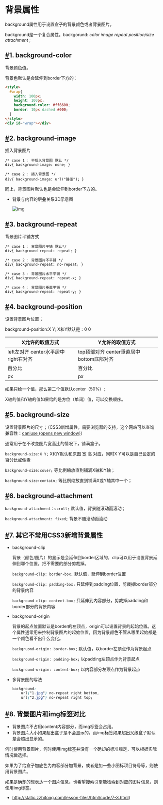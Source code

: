 #  背景属性

background属性用于设置盒子的背景颜色或者背景图片。

background是一个复合属性。backgorund: *color image repeat position/size* *attachment* ;

## [#](https://kejian.zzhitong.com/md/html/07-背景属性（1课时）.html#_1-background-color)1. background-color

背景颜色值。

背景色默认是会延伸到border下方的：

```html
<style>
  #wrap{
    width: 100px;
    height: 100px;
    background-color: #ff6600;
    border: 10px dashed #000;
  }
</style>
<div id="wrap"></div>
```

## [#](https://kejian.zzhitong.com/md/html/07-背景属性（1课时）.html#_2-background-image)2. background-image

插入背景图片

```text
/* case 1 : 不插入背景图 默认 */
div{ background-image: none; }

/* case 2 : 插入背景图 */
div{ background-image: url("路径"); }
```

同上，背景图片默认也是会延伸到border下方的。

- 背景与内容的层叠关系3D示意图

  ![img](http://static.zzhitong.com/lesson-files/html/img/7-1.png)

## [#](https://kejian.zzhitong.com/md/html/07-背景属性（1课时）.html#_3-background-repeat)3. background-repeat

背景图片平铺方式

```text
/* case 1 : 背景图片平铺 默认*/
div{ background-repeat: repeat; }

/* case 2 : 背景图片不平铺 */
div{ background-repeat: no-repeat; }

/* case 3 : 背景图片水平平铺 */
div{ background-repeat: repeat-x; }

/* case 4 : 背景图片垂直平铺 */
div{ background-repeat: repeat-y; }
```

## [#](https://kejian.zzhitong.com/md/html/07-背景属性（1课时）.html#_4-background-position)4. background-position

设置背景图片位置；

background-position:X Y; X和Y默认是：0 0

| X允许的取值方式                       | Y允许的取值方式                           |
| ------------------------------------- | ----------------------------------------- |
| left左对齐 center水平居中 right右对齐 | top顶部对齐 center垂直居中 bottom底部对齐 |
| 百分比                                | 百分比                                    |
| px                                    | px                                        |

如果只给一个值，那么第二个值默认center（50%）;

X轴的值和Y轴的值如果给的是方位（单词）值，可以交换顺序。

## [#](https://kejian.zzhitong.com/md/html/07-背景属性（1课时）.html#_5-background-size)5. background-size

设置背景图片的尺寸；（CSS3新增属性，需要浏览器的支持，这个网站可以查询兼容性：[caniuse (opens new window)](https://caniuse.com/)）

通常用于在不改变图片宽高比的情况下，铺满盒子。

`background-size:X Y;` X和Y默认和原图 宽 高 对应，同时X Y可以是自己设定的百分比或像素

`background-size:cover;` 等比例缩放直到铺满X轴和Y轴；

`background-size:contain;` 等比例缩放直到铺满X或Y轴其中一个；

## [#](https://kejian.zzhitong.com/md/html/07-背景属性（1课时）.html#_6-background-attachment)6. background-attachment

`background-attachment：scroll;` 默认值，背景随滚动而滚动；

`background-attachment: fixed;` 背景不随滚动而滚动

## [#](https://kejian.zzhitong.com/md/html/07-背景属性（1课时）.html#_7-其它不常用css3新增背景属性)7. 其它不常用CSS3新增背景属性

- background-clip

  背景（颜色/图片）的显示是会延伸到border区域的，clip可以用于设置背景延伸到哪个位置，把不需要的部分剪裁掉。

  `background-clip: border-box;` 默认值，延伸到border位置

  `background-clip: padding-box;` 只延伸到padding位置，剪裁掉border部分的背景内容

  `background-clip: content-box;` 只延伸到内容部分，剪裁掉padding和border部分的背景内容

- background-origin

  背景的起点位置默认是border的左顶点，origin可以设置背景的起始位置。这个属性通常用来控制背景图片的起始位置，因为背景颜色不管从哪里起始都是一个颜色看不出什么变化。

  `backgruond-origin: border-box;` 默认值，以border左顶点作为背景起点

  `background-origin: padding-box;` 以padding左顶点作为背景起点

  `background-origin: content-box;` 以内容部分左顶点作为背景起点

- 多背景图的写法

  ```css
  background:
      url("1.jpg") no-repeat right bottom, 
      url("2.jpg") no-repeat right top;
  ```

## [#](https://kejian.zzhitong.com/md/html/07-背景属性（1课时）.html#_8-背景图片和img标签对比)8. 背景图片和img标签对比

- 背景图片不占用content内容部分，而img标签会占用。
- 背景图片大小如果超出盒子是不会显示的，而img标签如果超出父级盒子默认是会超出显示的。

何时使用背景图片，何时使用img标签并没有一个确却的标准规定，可以根据实际情况做选择。

如果为了给盒子加底色为内容部分加背景，或者是加一些小图标项目符号等，则使用背景图片。

如果是确却的想表达一个图片信息，也希望搜索引擎能检索到对应的图片信息，则使用img标签。

- http://static.zzhitong.com/lesson-files/html/code/7-3.html)